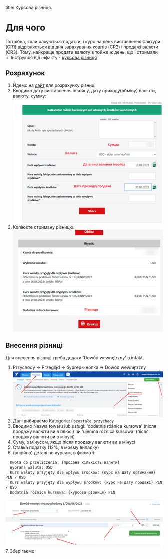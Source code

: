 title: Курсова різниця. 

# Для чого

Потрібна, коли рахуються податки, і курс на день виставлення фактури (CR1) відрізняється від дня зарахування коштів (CR2) і продажі валюти (CR3). Тому, найкраще продати валюту в тойже ж день, що і отримали її. Інструкція від інфакту - [курсова різниця](https://www.infakt.pl/blog/jak-rozliczyc-roznice-kursowe-na-ryczalcie/)

## Розрахунок
1. Йдемо на [сайт](https://kalkulatory.gofin.pl/kalkulatory/kalkulator-roznic-kursowych-od-wlasnych-srodkow-walutowych) для розрахунку різниці
2. Вводимо дату виставлення інвойсу, дату приходу(обміну) валюти, валюту, сумму:
<a>![alt розрахунок](../img/exchange_rate_difference/calculater_enter_data.jpg) </a>
3. Копіюєте отриману різницю:
<a>![alt різниця](../img/exchange_rate_difference/difference.jpg) </a>

## Внесення різниці
Для внесення різниці треба додати 'Dowód wewnętrzny' в infakt

1. Przychody -> Przegląd -> бургер-кнопка -> Dowód wewnętrzny
<a>![alt введення різниці](../img/exchange_rate_difference/enter_dowod.jpg) </a>
2. Далі вибираємо Kategoria: `Pozostałe przychody`
3. Вводимо Nazwa towaru lub usługi: 'dodatnia różnica kursowa' (після продажу валюти ви в плюсі) чи 'ujemna różnica kursowa' (після продажу валюти ви в мінусі)
4. Суму, з мінусом, якщо після продажу валюти ви в мінусі
5. Ставка податку (12%, в моєму випадку)
6. (опційно) деталі по курсам, в форматі: 
```  
  Kwota do przeliczenia: {продана кількість валюти}
  Wybrana waluta: USD
  Kurs waluty przyjęty dla wpływu środków: {курс на дату ортимання} PLN / USD
  Kurs waluty przyjęty dla wypływu środków: {курс на дату продажі} PLN / USD
  Dodatnia różnica kursowa: {курсова різниця} PLN
```
<a>![alt введення різниці](../img/exchange_rate_difference/enter_dowod_data.jpg) </a>
7. Зберігаємо 